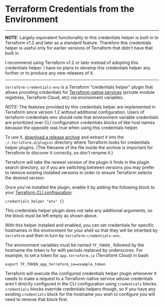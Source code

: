 # Terraform Credentials from the Environment

---

**NOTE:** Largely-equivalent functionality to this credentials helper is built in to Terraform v1.2 and later as a standard feature. Therefore this credentials helper is useful only for earlier versions of Terraform that didn't have that built in.

I recommend using Terraform v1.2 or later instead of adopting this credentials helper. I have no plans to develop this credentials helper any further or to produce any new releases of it.

---

`terraform-credentials-env` is a Terraform "credentials helper" plugin that
allows providing credentials for
[Terraform-native services](https://www.terraform.io/docs/internals/remote-service-discovery.html)
(private module registries, Terraform Cloud, etc) via environment variables.

*NOTE:* The features provided by this credentials helper are implemented in Terraform since version 1.2 without additional configuration. Users of terraform-credentials-env should note that environment variable credentials are prioritized over CLI configuration credentials blocks of like host names because the opposite was true when using this credentials helper.

To use it,
[download a release archive](https://github.com/apparentlymart/terraform-credentials-env/releases)
and extract it into the `~/.terraform.d/plugins` directory where Terraform
looks for credentials helper plugins. (The filename of the file inside the
archive is important for Terraform to discover it correctly, so don't rename
it.)

Terraform will take the newest version of the plugin it finds in the plugin
search directory, so if you are switching between versions you may prefer to
remove existing installed versions in order to ensure Terraform selects the
desired version.

Once you've installed the plugin, enable it by adding the following block
to your
[Terraform CLI configuration](https://www.terraform.io/docs/commands/cli-config.html):

```hcl
credentials_helper "env" {}
```

This credentials helper plugin does not take any additional arguments, so the
block must be left empty as shown above.

With this helper installed and enabled, you can set credentials for specific
hostnames in the environment for your shell so that they will be inherited
by `terraform` and then in turn by `terraform-credentials-env`.

The environment variables must be named `TF_TOKEN_` followed by the hostname
the token is for with periods replaced by underscores. For example, to set
a token for `app.terraform.io` (Terraform Cloud) in bash:

```
export TF_TOKEN_app_terraform_io=example_token
```

Terraform will execute the configured credentials helper plugin whenever it
needs to make a request to a Terraform-native service whose credentials aren't
directly configured in the CLI configuration using `credentials` blocks.
`credentials` blocks override credentials helpers though, so if you have any
existing `credentials` block for the hostname you wish to configure you will
need to remove that block first.
